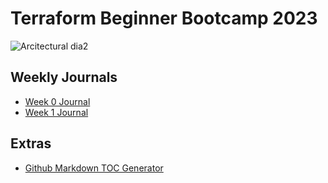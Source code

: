 # Terraform Beginner Bootcamp 2023

![Arcitectural dia2](https://github.com/Rajaaa2017/terraform-beginner-bootcamp-2023/assets/95734759/9d04395a-47cc-4f6c-b3ce-6d6d4ca8a03d)


## Weekly Journals

- [Week 0 Journal](journal/week0.md)
- [Week 1 Journal](journal/week1.md)

## Extras

- [Github Markdown TOC Generator](https://ecotrust-canada.github.io/markdown-toc/)








